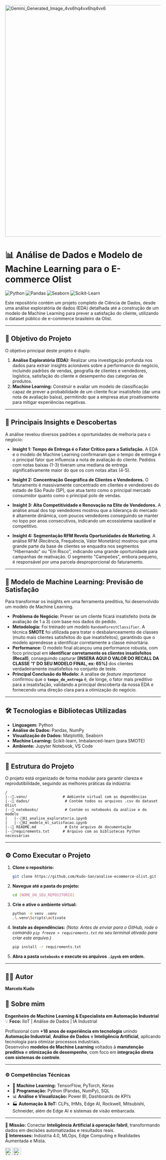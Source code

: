 <img width="1024" height="750" alt="Gemini_Generated_Image_4vx6hq4vx6hq4vx6" src="https://github.com/user-attachments/assets/301fc04c-6d6f-4e2e-8307-5f17b59a90aa" />

# 📊 Análise de Dados e Modelo de Machine Learning para o E-commerce Olist

![Python](https://img.shields.io/badge/Python-3.11%2B-%233776AB?logo=python)
![Pandas](https://img.shields.io/badge/Pandas-Análise-%23150458?logo=pandas)
![Seaborn](https://img.shields.io/badge/Seaborn-Visualização-%233776AB?logo=seaborn)
![Scikit-Learn](https://img.shields.io/badge/Scikit--Learn-ML-%23F7931E?logo=scikit-learn)

Este repositório contém um projeto completo de Ciência de Dados, desde uma análise exploratória de dados (EDA) detalhada até a construção de um modelo de Machine Learning para prever a satisfação do cliente, utilizando o dataset público de e-commerce brasileiro da Olist.

---

## 🎯 Objetivo do Projeto

O objetivo principal deste projeto é duplo:

1.  **Análise Exploratória (EDA):** Realizar uma investigação profunda nos dados para extrair insights acionáveis sobre a performance do negócio, incluindo padrões de vendas, geografia de clientes e vendedores, logística, satisfação do cliente e desempenho das categorias de produtos.
2.  **Machine Learning:** Construir e avaliar um modelo de classificação capaz de prever a probabilidade de um cliente ficar insatisfeito (dar uma nota de avaliação baixa), permitindo que a empresa atue proativamente para mitigar experiências negativas.

---

## 🚀 Principais Insights e Descobertas

A análise revelou diversos padrões e oportunidades de melhoria para o negócio:

* **Insight 1: Tempo de Entrega é o Fator Crítico para a Satisfação.** A EDA e o modelo de Machine Learning confirmaram que o tempo de entrega é o principal fator que influencia a nota de avaliação do cliente. Pedidos com notas baixas (1-3) tiveram uma mediana de entrega significativamente maior do que os com notas altas (4-5).

* **Insight 2: Concentração Geográfica de Clientes e Vendedores.** O faturamento é massivamente concentrado em clientes e vendedores do estado de São Paulo (SP), que atua tanto como o principal mercado consumidor quanto como o principal polo de vendas.

* **Insight 3: Alta Competitividade e Renovação na Elite de Vendedores.** A análise anual dos top vendedores mostrou que a liderança do mercado é altamente dinâmica, com poucos vendedores conseguindo se manter no topo por anos consecutivos, indicando um ecossistema saudável e competitivo.

* **Insight 4: Segmentação RFM Revela Oportunidades de Marketing.** A análise RFM (Recência, Frequência, Valor Monetário) mostrou que uma grande parte da base de clientes se enquadra nos segmentos "Hibernando" ou "Em Risco", indicando uma grande oportunidade para campanhas de reativação. O segmento "Campeões", embora pequeno, é responsável por uma parcela desproporcional do faturamento.

---

## 🤖 Modelo de Machine Learning: Previsão de Satisfação

Para transformar os insights em uma ferramenta preditiva, foi desenvolvido um modelo de Machine Learning.

* **Problema de Negócio:** Prever se um cliente ficará insatisfeito (nota de avaliação de 1 a 3) com base nos dados do pedido.
* **Metodologia:** Foi treinado um modelo `RandomForestClassifier`. A técnica **SMOTE** foi utilizada para tratar o desbalanceamento de classes (muito mais clientes satisfeitos do que insatisfeitos), garantindo que o modelo aprendesse a identificar corretamente a classe minoritária.
* **Performance:** O modelo final alcançou uma performance robusta, com foco principal em **identificar corretamente os clientes insatisfeitos (Recall)**, conseguindo capturar **[INSERA AQUI O VALOR DO RECALL DA CLASSE '1' DO SEU MODELO FINAL, ex: 65%]** dos clientes verdadeiramente insatisfeitos no conjunto de teste.
* **Principal Conclusão do Modelo:** A análise de *feature importance* confirmou que o **`tempo_de_entrega`** é, de longe, o fator mais preditivo para a insatisfação, validando a principal descoberta da nossa EDA e fornecendo uma direção clara para a otimização do negócio.

---

## 🛠️ Tecnologias e Bibliotecas Utilizadas

* **Linguagem:** Python
* **Análise de Dados:** Pandas, NumPy
* **Visualização de Dados:** Matplotlib, Seaborn
* **Machine Learning:** Scikit-learn, Imbalanced-learn (para SMOTE)
* **Ambiente:** Jupyter Notebook, VS Code

---

## 📂 Estrutura do Projeto

O projeto está organizado de forma modular para garantir clareza e reprodutibilidade, seguindo as melhores práticas da indústria:

```
/
|--📁.venv/                # Ambiente virtual com as dependências
|--📁 dados/                # Contém todos os arquivos .csv do dataset Olist
|--📁 notebooks/            # Contém os notebooks da análise e do modelo
|   |--📄01_analise_exploratoria.ipynb
|   |--📄02_modelo_ml_satisfacao.ipynb
|--📄 README.md             # Este arquivo de documentação
|--📄requirements.txt      # Arquivo com as bibliotecas Python necessárias
```

---

## ⚙️ Como Executar o Projeto

1.  **Clone o repositório:**
    ```bash
    git clone https://github.com/Kudo-San/analise-ecommerce-olist.git
    ```
2.  **Navegue até a pasta do projeto:**
    ```bash
    cd [NOME_DO_SEU_REPOSITORIO]
    ```
3.  **Crie e ative o ambiente virtual:**
    ```bash
    python -m venv .venv
    .\.venv\Scripts\activate
    ```
4.  **Instale as dependências:**
    *(Nota: Antes de enviar para o GitHub, rode o comando `pip freeze > requirements.txt` no seu terminal ativado para criar este arquivo.)*
    ```bash
    pip install -r requirements.txt
    ```
5.  **Abra a pasta `notebooks` e execute os arquivos `.ipynb` em ordem.**

---

## 👨‍💻 Autor
**Marcelo Kudo**

## 💬 Sobre mim

**Engenheiro de Machine Learning & Especialista em Automação Industrial** 💡 **Foco:** IIoT | Análise de Dados | IA Industrial  

Profissional com **+18 anos de experiência em tecnologia** unindo **Automação Industrial**, **Análise de Dados** e **Inteligência Artificial**, aplicando tecnologia para otimizar processos industriais.  
Desenvolvo **modelos de Machine Learning** voltados à **manutenção preditiva** e **otimização de desempenho**, com foco em **integração direta com sistemas de controle**.

---

### ⚙️ Competências Técnicas
- 🧠 **Machine Learning:** TensorFlow, PyTorch, Keras  
- 🐍 **Programação:** Python (Pandas, NumPy), SQL  
- 📊 **Análise e Visualização:** Power BI, Dashboards de KPI’s  
- 🏭 **Automação & IIoT:** CLPs, IHMs, Edge AI, Rockwell, Mitsubishi, Schneider, além de Edge AI e sistemas de visão embarcada.

---

🎯 **Missão:** Conectar **Inteligência Artificial à operação fabril**, transformando dados em decisões automatizadas e resultados reais.  
🚀 **Interesses:** Indústria 4.0, MLOps, Edge Computing e Realidades Aumentada e Mista.

[comment]: <> (Link para o LinkedIn)
[<img align="left" alt="Marcelo Kudo | LinkedIn" width="24px" src="https://www.vectorlogo.zone/logos/linkedin/linkedin-icon.svg" />][linkedin]

[comment]: <> (Link para o GitHub)
[<img align="left" alt="Marcelo Kudo | GitHub" width="24px" src="https://www.vectorlogo.zone/logos/github/github-tile.svg" />][github]

[linkedin]: https://www.linkedin.com/in/[SEU_LINKEDIN_AQUI]
[github]: https://github.com/[SEU_USUARIO_DO_GITHUB]
